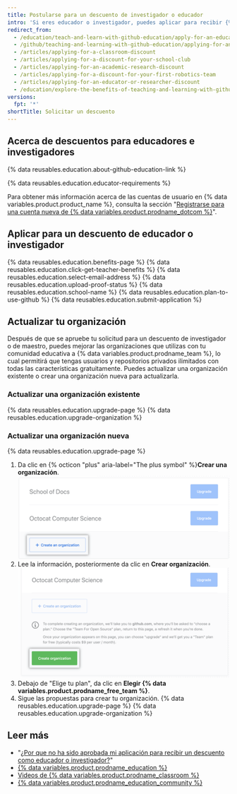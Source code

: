 ```yaml
---
title: Postularse para un descuento de investigador o educador
intro: 'Si eres educador o investigador, puedes aplicar para recibir {% data variables.product.prodname_team %} para la cuenta de tu organización de manera gratuita.'
redirect_from:
  - /education/teach-and-learn-with-github-education/apply-for-an-educator-or-researcher-discount
  - /github/teaching-and-learning-with-github-education/applying-for-an-educator-or-researcher-discount
  - /articles/applying-for-a-classroom-discount
  - /articles/applying-for-a-discount-for-your-school-club
  - /articles/applying-for-an-academic-research-discount
  - /articles/applying-for-a-discount-for-your-first-robotics-team
  - /articles/applying-for-an-educator-or-researcher-discount
  - /education/explore-the-benefits-of-teaching-and-learning-with-github-education/apply-for-an-educator-or-researcher-discount
versions:
  fpt: '*'
shortTitle: Solicitar un descuento
---
```


## Acerca de descuentos para educadores e investigadores

{% data reusables.education.about-github-education-link %}

{% data reusables.education.educator-requirements %}

Para obtener más información acerca de las cuentas de usuario en {% data variables.product.product_name %}, consulta la sección "[Registrarse para una cuenta nueva de {% data variables.product.prodname_dotcom %}](/github/getting-started-with-github/signing-up-for-a-new-github-account)".

## Aplicar para un descuento de educador o investigador

{% data reusables.education.benefits-page %}
{% data reusables.education.click-get-teacher-benefits %}
{% data reusables.education.select-email-address %}
{% data reusables.education.upload-proof-status %}
{% data reusables.education.school-name %}
{% data reusables.education.plan-to-use-github %}
{% data reusables.education.submit-application %}

## Actualizar tu organización

Después de que se apruebe tu solicitud para un descuento de investigador o de maestro, puedes mejorar las organizaciones que utilizas con tu comunidad educativa a {% data variables.product.prodname_team %}, lo cual permitirá que tengas usuarios y repositorios privados ilimitados con todas las características gratuitamente. Puedes actualizar una organización existente o crear una organización nueva para actualizarla.

### Actualizar una organización existente

{% data reusables.education.upgrade-page %}
{% data reusables.education.upgrade-organization %}

### Actualizar una organización nueva

{% data reusables.education.upgrade-page %}
1. Da clic en {% octicon "plus" aria-label="The plus symbol" %}**Crear una organización**. ![Botón para crear una organizacion](/assets/images/help/education/create-org-button.png)
3. Lee la información, posteriormente da clic en **Crear organización**. ![Botón Create organization (Crear organización)](/assets/images/help/education/create-organization-button.png)
4. Debajo de "Elige tu plan", da clic en **Elegir {% data variables.product.prodname_free_team %}**.
5. Sigue las propuestas para crear tu organización.
{% data reusables.education.upgrade-page %}
{% data reusables.education.upgrade-organization %}

## Leer más

- "[¿Por que no ha sido aprobada mi aplicación para recibir un descuento como educador o investigador?](/articles/why-wasn-t-my-application-for-an-educator-or-researcher-discount-approved)"
- [{% data variables.product.prodname_education %}](https://education.github.com)
- [Videos de {% data variables.product.prodname_classroom %}](https://classroom.github.com/videos)
- [{% data variables.product.prodname_education_community %}](https://education.github.community/)
